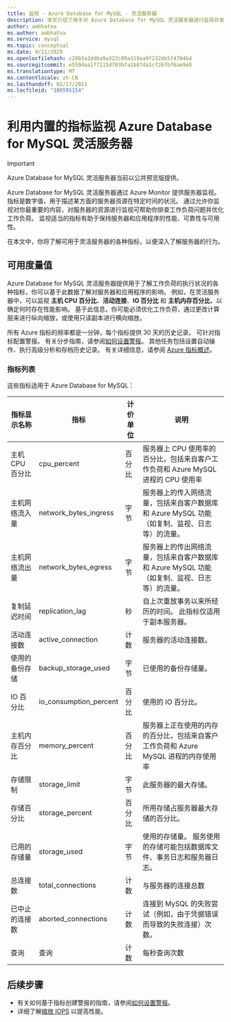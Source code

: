 ```yaml
---
title: 监视 - Azure Database for MySQL - 灵活服务器
description: 本文介绍了用于对 Azure Database for MySQL 灵活服务器进行监视并发出警报的指标，包括 CPU、存储和连接统计信息。
author: ambhatna
ms.author: ambhatna
ms.service: mysql
ms.topic: conceptual
ms.date: 9/21/2020
ms.openlocfilehash: c2883a2ddba9a322c09a318aa9f232de5f4704b4
ms.sourcegitcommit: e559daa1f7115d703bfa1b87da1cf267bf6ae9e8
ms.translationtype: MT
ms.contentlocale: zh-CN
ms.lasthandoff: 02/17/2021
ms.locfileid: "100595154"
---
```

# <a name="monitor-azure-database-for-mysql-flexible-servers-with-built-in-metrics"></a>利用内置的指标监视 Azure Database for MySQL 灵活服务器

> [!IMPORTANT] 
> Azure Database for MySQL 灵活服务器当前以公共预览版提供。

Azure Database for MySQL 灵活服务器通过 Azure Monitor 提供服务器监视。 指标是数字值，用于描述某方面的服务器资源在特定时间的状况。 通过允许你监视对你最重要的内容，对服务器的资源进行监视可帮助你排查工作负荷问题并优化工作负荷。 监视适当的指标有助于保持服务器和应用程序的性能、可靠性与可用性。

在本文中，你将了解可用于灵活服务器的各种指标，以便深入了解服务器的行为。

## <a name="available-metrics"></a>可用度量值

Azure Database for MySQL 灵活服务器提供用于了解工作负荷的执行状况的各种指标，你可以基于此数据了解对服务器和应用程序的影响。 例如，在灵活服务器中，可以监视 **主机 CPU 百分比**、**活动连接**、**IO 百分比** 和 **主机内存百分比**，以确定何时存在性能影响。 基于此信息，你可能必须优化工作负荷，通过更改计算层来进行纵向缩放，或使用只读副本进行横向缩放。

所有 Azure 指标的频率都是一分钟，每个指标提供 30 天的历史记录。 可针对指标配置警报。 有关分步指南，请参阅[如何设置警报](./how-to-alert-on-metric.md)。 其他任务包括设置自动操作、执行高级分析和存档历史记录。 有关详细信息，请参阅 [Azure 指标概述](../../azure-monitor/data-platform.md)。

### <a name="list-of-metrics"></a>指标列表
这些指标适用于 Azure Database for MySQL：

|指标显示名称|指标|计价单位|说明|
|---|---|---|---|
|主机 CPU 百分比|cpu_percent|百分比|服务器上 CPU 使用率的百分比，包括来自客户工作负荷和 Azure MySQL 进程的 CPU 使用率|
|主机网络流入量 |network_bytes_ingress|字节|服务器上的传入网络流量，包括来自客户数据库和 Azure MySQL 功能（如复制、监视、日志等）的流量。|
|主机网络流出量|network_bytes_egress|字节|服务器上的传出网络流量，包括来自客户数据库和 Azure MySQL 功能（如复制、监视、日志等）的流量。|
|复制延迟时间|replication_lag|秒|自上次重放事务以来所经历的时间。 此指标仅适用于副本服务器。|
|活动连接数|active_connection|计数|服务器的活动连接数。|
|使用的备份存储|backup_storage_used|字节|已使用的备份存储量。|
|IO 百分比|io_consumption_percent|百分比|使用的 IO 百分比。|
|主机内存百分比|memory_percent|百分比|服务器上正在使用的内存的百分比，包括来自客户工作负荷和 Azure MySQL 进程的内存使用率|
|存储限制|storage_limit|字节|此服务器的最大存储。|
|存储百分比|storage_percent|百分比|所用存储占服务器最大存储的百分比。|
|已用的存储量|storage_used|字节|使用的存储量。 服务使用的存储可能包括数据库文件、事务日志和服务器日志。|
|总连接数|total_connections|计数|与服务器的连接总数|
|已中止的连接数|aborted_connections|计数|连接到 MySQL 的失败尝试（例如，由于凭据错误而导致的失败连接）次数。|
|查询|查询|计数|每秒查询次数|

## <a name="next-steps"></a>后续步骤
- 有关如何基于指标创建警报的指南，请参阅[如何设置警报](./how-to-alert-on-metric.md)。
- 详细了解[缩放 IOPS](./concepts/../concepts-compute-storage.md#iops) 以提高性能。